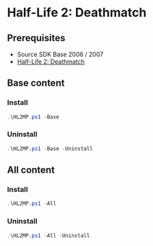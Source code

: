 # Half-Life 2: Deathmatch

## Prerequisites

- Source SDK Base 2006 / 2007
- [Half-Life 2: Deathmatch](https://store.steampowered.com/app/320/HalfLife_2_Deathmatch/)

## Base content

### Install

```powershell
.\HL2MP.ps1 -Base
```

### Uninstall

```powershell
.\HL2MP.ps1 -Base -Uninstall
```

## All content

### Install

```powershell
.\HL2MP.ps1 -All
```

### Uninstall

```powershell
.\HL2MP.ps1 -All -Uninstall
```
